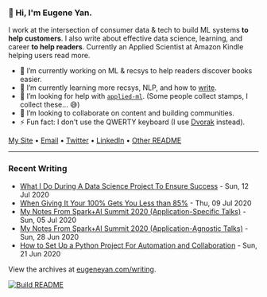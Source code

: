 ### 👋 Hi, I'm Eugene Yan.

I work at the intersection of consumer data & tech to build ML systems **to help customers**. I also write about effective data science, learning, and career **to help readers**. Currently an Applied Scientist at Amazon Kindle helping users read more.

- 🔭 I’m currently working on ML & recsys to help readers discover books easier.
- 🌱 I’m currently learning more recsys, NLP, and how to [write](https://eugeneyan.com/writing/).
- 🤔 I’m looking for help with [`applied-ml`](https://github.com/eugeneyan/applied-ml). (Some people collect stamps, I collect these... 😅)
- 👯 I’m looking to collaborate on content and building communities.
- ⚡ Fun fact: I don't use the QWERTY keyboard (I use [Dvorak](https://en.wikipedia.org/wiki/Dvorak_keyboard_layout) instead).

[My Site](https://eugeneyan.com) • [Email](mailto:eugene@eugeneyan.com) • [Twitter](https://twitter.com/eugeneyan) • [LinkedIn](https://www.linkedin.com/in/eugeneyan) • [Other README](https://eugeneyan.com/readme/)

<hr>

### Recent Writing

<!-- writing starts -->
* [What I Do During A Data Science Project To Ensure Success](https://eugeneyan.com//writing/what-i-do-during-a-data-science-project-to-ensure-success/) - Sun, 12 Jul 2020
* [When Giving It Your 100% Gets You Less than 85%](https://eugeneyan.com//writing/when-giving-your-100-gets-you-less-than-85/) - Thu, 09 Jul 2020
* [My Notes From Spark+AI Summit 2020 (Application-Specific Talks)](https://eugeneyan.com//writing/notes-from-sparkai-summit-application-specific/) - Sun, 05 Jul 2020
* [My Notes From Spark+AI Summit 2020 (Application-Agnostic Talks)](https://eugeneyan.com//writing/notes-from-sparkai-summit-application-agnostic/) - Sun, 28 Jun 2020
* [How to Set Up a Python Project For Automation and Collaboration](https://eugeneyan.com//writing/setting-up-python-project-for-automation-and-collaboration/) - Sun, 21 Jun 2020
<!-- writing ends -->

View the archives at [eugeneyan.com/writing](https://eugeneyan.com/writing/).

<a href="https://github.com/eugeneyan/eugeneyan/actions"><img src="https://github.com/eugeneyan/eugeneyan/workflows/Build%20README/badge.svg?branch=master" alt="Build README"></a>